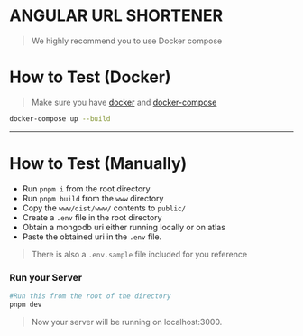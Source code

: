 # ANGULAR URL SHORTENER

> We highly recommend you to use Docker compose
> 

# How to Test (Docker)

> Make sure you have [docker](https://www.docker.com/) and [docker-compose](https://docs.docker.com/compose/install/)
> 

```bash
docker-compose up --build
```

---

# How to Test (Manually)

- Run `pnpm i` from the root directory
- Run `pnpm build` from the `www` directory
- Copy the `www/dist/www/` contents to `public/`
- Create a `.env` file in the root directory
- Obtain a mongodb uri either running locally or on atlas
- Paste the obtained uri in the `.env` file.

> There is also a `.env.sample` file included for you reference
> 

### Run your Server

```bash
#Run this from the root of the directory
pnpm dev
```

> Now your server will be running on localhost:3000.
>
